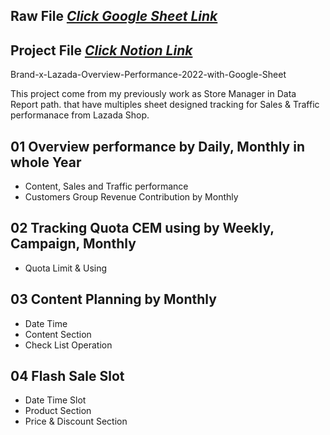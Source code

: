 
## Raw File [_Click Google Sheet Link_](https://docs.google.com/spreadsheets/d/1w4XENnSlNQBMUr8b6uPWpecpStQHeg-q/edit?usp=sharing&ouid=108737055658832320010&rtpof=true&sd=true)

## Project File [_Click Notion Link_](https://suphakit-panthu.notion.site/Design-Tracking-Data-Lazada-Shop-performance-eb94488e361a418285e76766ec328ea9?pvs=4)

Brand-x-Lazada-Overview-Performance-2022-with-Google-Sheet

This project come from my previously work as Store Manager in Data Report path. 
that have multiples sheet designed tracking for Sales & Traffic performanace from Lazada Shop.

## 01 Overview performance by Daily, Monthly in whole Year
- Content, Sales and Traffic performance
- Customers Group Revenue Contribution by Monthly

## 02 Tracking Quota CEM using by Weekly, Campaign, Monthly
- Quota Limit & Using

## 03 Content Planning by Monthly
- Date Time
- Content Section
- Check List Operation

## 04 Flash Sale Slot
- Date Time Slot
- Product Section
- Price & Discount Section